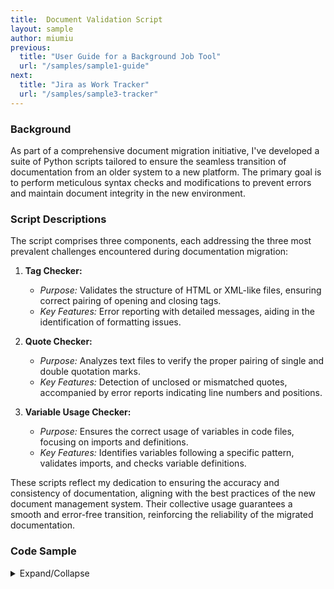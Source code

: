 ```yaml
---
title:  Document Validation Script
layout: sample
author: miumiu
previous:
  title: "User Guide for a Background Job Tool"
  url: "/samples/sample1-guide"
next:
  title: "Jira as Work Tracker"
  url: "/samples/sample3-tracker"
---
```


### Background
As part of a comprehensive document migration initiative, I've developed a suite of Python scripts tailored to ensure the seamless transition of documentation from an older system to a new platform. The primary goal is to perform meticulous syntax checks and modifications to prevent errors and maintain document integrity in the new environment.

### Script Descriptions

The script comprises three components, each addressing the three most prevalent challenges encountered during documentation migration:

1. **Tag Checker:**
   - *Purpose:* Validates the structure of HTML or XML-like files, ensuring correct pairing of opening and closing tags.
   - *Key Features:* Error reporting with detailed messages, aiding in the identification of formatting issues.

2. **Quote Checker:**
   - *Purpose:* Analyzes text files to verify the proper pairing of single and double quotation marks.
   - *Key Features:* Detection of unclosed or mismatched quotes, accompanied by error reports indicating line numbers and positions.

3. **Variable Usage Checker:**
   - *Purpose:* Ensures the correct usage of variables in code files, focusing on imports and definitions.
   - *Key Features:* Identifies variables following a specific pattern, validates imports, and checks variable definitions.

These scripts reflect my dedication to ensuring the accuracy and consistency of documentation, aligning with the best practices of the new document management system. Their collective usage guarantees a smooth and error-free transition, reinforcing the reliability of the migrated documentation.

### Code Sample

<details>
  <summary>Expand/Collapse</summary>
    <pre>
<code class="language-python">
import re
import os

def check_tag_pairs(file_path):
    stack = []
    with open(file_path, 'r') as file:
        for line_num, line in enumerate(file, start=1):
            tags = re.findall(r'<(\w+)(?:\s+\w+=".*?")*\s*\/?>|<\/(\w+)>', line)
            for start_tag, end_tag in tags:
                if start_tag and start_tag != 'Set':
                    stack.append((start_tag, line_num))
                elif end_tag:
                    if not stack:
                        print(f"Error: Found closing tag without corresponding opening tag at line {line_num}")
                    else:
                        while stack:
                            last_start_tag, _ = stack[-1]
                            if last_start_tag == end_tag:
                                stack.pop()
                                break
                            else:
                                print(f"Error: Found closing tag </{end_tag}> without corresponding opening tag at line {line_num}")
                                stack.pop()

    while stack:
        tag, line_num = stack.pop()
        print(f"Error: Found unclosed tag <{tag}> at line {line_num}")

def check_quotes(file_path):
    with open(file_path, 'r') as file:
        line_num = 0
        single_quotes_stack = []
        double_quotes_stack = []

        for line in file:
            line_num += 1
            index = 0

            while index < len(line):
                if line[index] == "'":
                    if not single_quotes_stack or single_quotes_stack[-1][0] != line_num:
                        single_quotes_stack.append((line_num, index + 1))
                    else:
                        single_quotes_stack.pop()
                elif line[index] == '"':
                    if not double_quotes_stack or double_quotes_stack[-1][0] != line_num:
                        double_quotes_stack.append((line_num, index + 1))
                    else:
                        double_quotes_stack.pop()

                index += 1

        if single_quotes_stack:
            for line_num, quote_pos in single_quotes_stack:
                print(f"Error: Found unclosed single quote at line {line_num}, position {quote_pos}")

        if double_quotes_stack:
            for line_num, quote_pos in double_quotes_stack:
                print(f"Error: Found unclosed double quote at line {line_num}, position {quote_pos}")

def search_variable_usage(file_a_path):
    with open(file_a_path, 'r') as file_a:
        a_content = file_a.read()

    variable_pattern = r'{([a-zA-Z]+\.[a-zA-Z]+)\[frontMatter\.ag_platform\]}'
    variable_matches = re.findall(variable_pattern, a_content)

    for variable in variable_matches:
        import_pattern = rf'import \* as ({variable.split(".")[0]}) from \'(.+?)\''
        import_match = re.search(import_pattern, a_content)

        if import_match:
            import_path = import_match.group(2)

            script_directory = os.path.dirname(os.path.abspath(__file__))
            actual_file_path = get_actual_file_path(import_path, script_directory)

            if not actual_file_path:
                print("Incorrect import statement format")

            if os.path.isfile(actual_file_path):
                with open(actual_file_path, 'r') as import_file:
                    import_content = import_file.read()

                export_pattern = rf'export const {variable.split(".")[1]}'
                if not re.search(export_pattern, import_content):
                    print(f"Variable {variable.split('.')[1]} is not defined.")
            else:
                print("Import file does not exist.")
        else:
            print(f"Variable type {variable.split('.')[0]} is not imported.")

def get_actual_file_path(import_path, script_directory):
    if import_path.startswith('@shared/'):
        return os.path.join(script_directory, import_path.replace('@shared/', 'shared/'))
    elif import_path.startswith('@doc-shared/'):
        return os.path.join(script_directory, 'docs/shared', import_path.replace('@doc-shared/', ''))
    elif import_path.startswith('@api-shared/'):
        return os.path.join(script_directory, 'docs-api-reference/shared', import_path.replace('@api-shared/', ''))
    else:
        print(f"{import_path} File path is incorrect")
        return None

file_a_path = '/your/file/path'  # Set the correct file path

check_tag_pairs(file_a_path)
check_quotes(file_a_path)
search_variable_usage(file_a_path)
</code>
    </pre>
</details>



